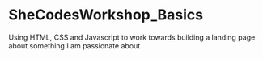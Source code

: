 # SheCodesWorkshop_Basics
Using HTML, CSS and Javascript to work towards building a landing page about something I am passionate about
